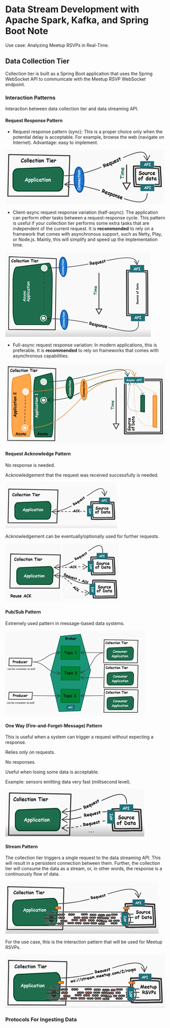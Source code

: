 # Data Stream Development with Apache Spark, Kafka, and Spring Boot Note 

Use case: Analyzing Meetup RSVPs in Real-Time.

## Data Collection Tier 

Collection tier is built as a Spring Boot application that uses the Spring WebSocket API to communicate with the Meetup RSVP WebSocket endpoint.

### Interaction Patterns 

Interaction between data collection tier and data streaming API.

#### Request Response Pattern 

- Request response pattern (sync): This is a proper choice only when the potential delay is acceptable. For example, browse the web (navigate on Internet). Advantage: easy to implement.

![request-response-pattern.png](img/request-response-pattern.png)

- Client-async request response variation (half-async): The application can perform other tasks between a request-response cycle. This pattern is useful if your collection tier performs some extra tasks that are independent of the current request. It is **recommended** to rely on a framework that comes with asynchronous support, such as Netty, Play, or Node.js. Mainly, this will simplify and speed up the implementation time. 

![client-async-request-response-variation.png](img/client-async-request-response-variation.png)

- Full-async request response variation: 
In modern applications, this is preferable. It is **recommended** to rely on frameworks that comes with asynchronous capabilities.

![full-async-request-response-variation.png](img/full-async-request-response-variation.png)

#### Request Acknowledge Pattern 

No response is needed. 

Acknowledgement that the request was received successfully is needed. 

![request-acknowledge-pattern.png](img/request-acknowledge-pattern.png)

Acknowledgement can be eventually/optionally used for further requests. 

![request-acknowledge-pattern-reuse-ack.png](img/request-acknowledge-pattern-reuse-ack.png)

#### Pub/Sub Pattern 

Extremely used pattern in message-based data systems. 

![pub-sub-pattern.png](img/pub-sub-pattern.png)

#### One Way (Fire-and-Forget-Message) Pattern

This is useful when a system can trigger a request without expecting a response.

Relies only on requests. 

No responses. 

Useful when losing some data is acceptable. 

Example: sensors emitting data very fast (millisecond level).

![one-way-pattern.png](img/one-way-pattern.png)

#### Stream Pattern 

The collection tier triggers a single request to the data streaming API. This will result in a persistent connection between them. Further, the collection tier will consume the data as a stream, or, in other words, the response is a continuously flow of data.

![stream-pattern.png](img/stream-pattern.png)

For the use case, this is the interaction pattern that will be used for Meetup RSVPs.

![interaction-pattern-used-for-meetup-rsvps.png](img/interaction-pattern-used-for-meetup-rsvps.png)

###  Protocols For Ingesting Data

